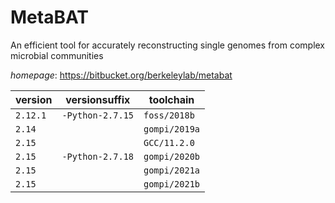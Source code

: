 # MetaBAT

An efficient tool for accurately reconstructing single genomes from complex microbial communities

*homepage*: <https://bitbucket.org/berkeleylab/metabat>

version | versionsuffix | toolchain
--------|---------------|----------
``2.12.1`` | ``-Python-2.7.15`` | ``foss/2018b``
``2.14`` |  | ``gompi/2019a``
``2.15`` |  | ``GCC/11.2.0``
``2.15`` | ``-Python-2.7.18`` | ``gompi/2020b``
``2.15`` |  | ``gompi/2021a``
``2.15`` |  | ``gompi/2021b``
